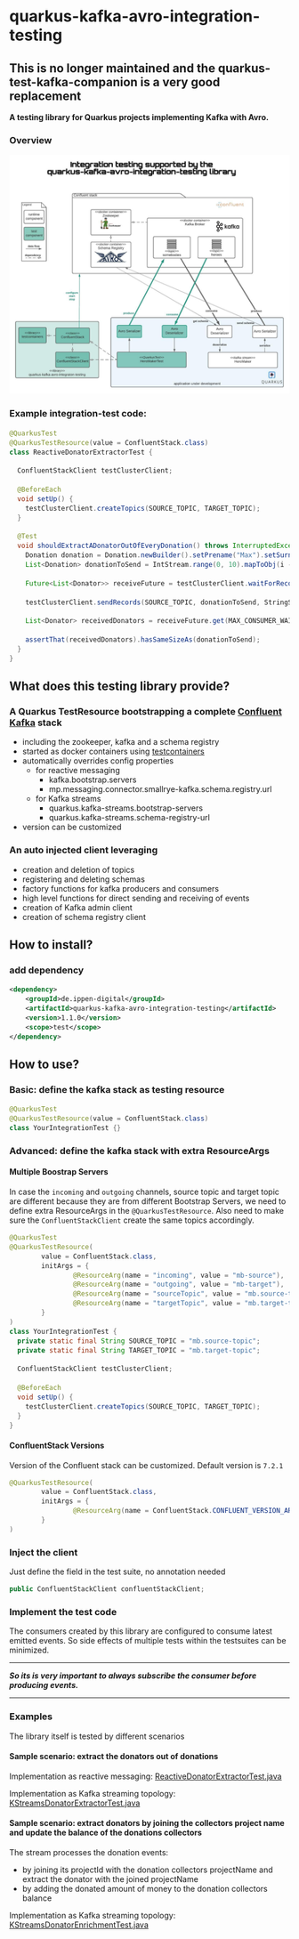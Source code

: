 # quarkus-kafka-avro-integration-testing
## This is no longer maintained and the quarkus-test-kafka-companion is a very good replacement

**A testing library for Quarkus projects implementing Kafka with Avro.**

### Overview

![Overview](documentation/integration_testing_overview.jpeg)

### Example integration-test code:

```java
@QuarkusTest
@QuarkusTestResource(value = ConfluentStack.class)
class ReactiveDonatorExtractorTest {

  ConfluentStackClient testClusterClient;

  @BeforeEach
  void setUp() {
    testClusterClient.createTopics(SOURCE_TOPIC, TARGET_TOPIC);
  }

  @Test
  void shouldExtractADonatorOutOfEveryDonation() throws InterruptedException, ExecutionException, TimeoutException {
    Donation donation = Donation.newBuilder().setPrename("Max").setSurname("Mustermann").build();
    List<Donation> donationToSend = IntStream.range(0, 10).mapToObj(i -> donation).collect(Collectors.toList());

    Future<List<Donator>> receiveFuture = testClusterClient.waitForRecords(TARGET_TOPIC, "testConsumerGroup", donationToSend.size(), StringDeserializer.class);

    testClusterClient.sendRecords(SOURCE_TOPIC, donationToSend, StringSerializer.class, (index, event) -> String.valueOf(index));

    List<Donator> receivedDonators = receiveFuture.get(MAX_CONSUMER_WAIT_TIME, TimeUnit.MILLISECONDS);

    assertThat(receivedDonators).hasSameSizeAs(donationToSend);
  }
}
```

## What does this testing library provide?

### A Quarkus TestResource bootstrapping a complete [Confluent Kafka](https://www.confluent.io/) stack

* including the zookeeper, kafka and a schema registry
* started as docker containers using [testcontainers](https://www.testcontainers.org/)
* automatically overrides config properties
  * for reactive messaging
    * kafka.bootstrap.servers
    * mp.messaging.connector.smallrye-kafka.schema.registry.url
  * for Kafka streams
    * quarkus.kafka-streams.bootstrap-servers
    * quarkus.kafka-streams.schema-registry-url
* version can be customized

### An auto injected client leveraging

* creation and deletion of topics
* registering and deleting schemas
* factory functions for kafka producers and consumers
* high level functions for direct sending and receiving of events
* creation of Kafka admin client
* creation of schema registry client

## How to install?

### add dependency

```xml
<dependency>
    <groupId>de.ippen-digital</groupId>
    <artifactId>quarkus-kafka-avro-integration-testing</artifactId>
    <version>1.1.0</version>
    <scope>test</scope>
</dependency>
```

## How to use?

### Basic: define the kafka stack as testing resource

```java
@QuarkusTest
@QuarkusTestResource(value = ConfluentStack.class)
class YourIntegrationTest {}
```

### Advanced: define the kafka stack with extra ResourceArgs

#### Multiple Boostrap Servers
In case the `incoming` and `outgoing` channels, source topic and target topic are different because they are from different Bootstrap Servers, we need to define extra ResourceArgs in the `@QuarkusTestResource`. Also need to make sure the `ConfluentStackClient` create the same topics accordingly. 
```java
@QuarkusTest
@QuarkusTestResource(
        value = ConfluentStack.class,
        initArgs = {
                @ResourceArg(name = "incoming", value = "mb-source"),
                @ResourceArg(name = "outgoing", value = "mb-target"),
                @ResourceArg(name = "sourceTopic", value = "mb.source-topic"),
                @ResourceArg(name = "targetTopic", value = "mb.target-topic")
        }
)
class YourIntegrationTest {
  private static final String SOURCE_TOPIC = "mb.source-topic";
  private static final String TARGET_TOPIC = "mb.target-topic";

  ConfluentStackClient testClusterClient;

  @BeforeEach
  void setUp() {
    testClusterClient.createTopics(SOURCE_TOPIC, TARGET_TOPIC);
  }
}
```


#### ConfluentStack Versions
Version of the Confluent stack can be customized. Default version is `7.2.1`

```java
@QuarkusTestResource(
        value = ConfluentStack.class, 
        initArgs = {
                @ResourceArg(name = ConfluentStack.CONFLUENT_VERSION_ARG, value = "7.2.1.arm64")
        }
)
```

### Inject the client

Just define the field in the test suite, no annotation needed

```java
public ConfluentStackClient confluentStackClient;
```

### Implement the test code

The consumers created by this library are configured to consume latest emitted events. So side effects of multiple tests within the testsuites can be minimized.

***
***So its is very important to always subscribe the consumer before producing events.***
***

### Examples

The library itself is tested by different scenarios

#### Sample scenario: extract the donators out of donations

Implementation as reactive
messaging: [ReactiveDonatorExtractorTest.java](src/test/java/de/id/quarkus/kafka/testing/reactivemessaging/ReactiveDonatorExtractorTest.java)

Implementation as Kafka streaming
topology: [KStreamsDonatorExtractorTest.java](src/test/java/de/id/quarkus/kafka/testing/kafkastreams/KStreamsDonatorExtractorTest.java)

#### Sample scenario: extract donators by joining the collectors project name and update the balance of the donations collectors

The stream processes the donation events:

* by joining its projectId with the donation collectors projectName and extract the donator with the joined projectName
* by adding the donated amount of money to the donation collectors balance

Implementation as Kafka streaming
topology: [KStreamsDonatorEnrichmentTest.java](src/test/java/de/id/quarkus/kafka/testing/kafkastreams/KStreamsDonatorEnrichmentTest.java)
